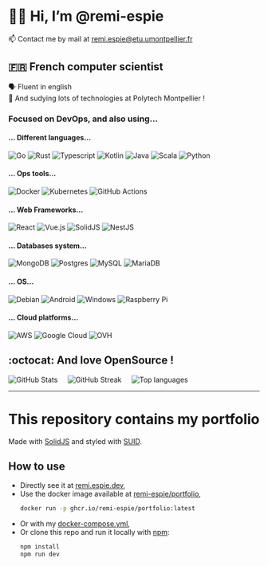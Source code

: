# :man_technologist: Hi, I’m @remi-espie

:mailbox: Contact me by mail at [remi.espie@etu.umontpellier.fr](mailto:remi.espie@etu.umontpellier.fr)

## :fr: French computer scientist

:speaking_head: Fluent in english  
:school: And sudying lots of technologies at Polytech Montpellier !

### Focused on DevOps, and also using...

#### ... Different languages...

![Go](https://img.shields.io/badge/Go-00ADD8?style=for-the-badge&logo=go&logoColor=white)
![Rust](https://img.shields.io/badge/Rust-000000?style=for-the-badge&logo=rust&logoColor=white)
![Typescript](https://img.shields.io/badge/TypeScript-007ACC?style=for-the-badge&logo=typescript&logoColor=white)
![Kotlin](https://img.shields.io/badge/kotlin-%237F52FF.svg?style=for-the-badge&logo=kotlin&logoColor=white)
![Java](https://img.shields.io/badge/java-%23ED8B00.svg?style=for-the-badge&logo=openjdk&logoColor=white)
![Scala](https://img.shields.io/badge/Scala-DC322F?style=for-the-badge&logo=scala&logoColor=white)
![Python](https://img.shields.io/badge/python-3670A0?style=for-the-badge&logo=python&logoColor=white)

#### ... Ops tools...

![Docker](https://img.shields.io/badge/docker-%230db7ed.svg?style=for-the-badge&logo=docker&logoColor=white)
![Kubernetes](https://img.shields.io/badge/kubernetes-%23326ce5.svg?style=for-the-badge&logo=kubernetes&logoColor=white)
![GitHub Actions](https://img.shields.io/badge/github%20actions-%232671E5.svg?style=for-the-badge&logo=githubactions&logoColor=white)

#### ... Web Frameworks...

![React](https://img.shields.io/badge/react-%2320232a.svg?style=for-the-badge&logo=react&logoColor=white)
![Vue.js](https://img.shields.io/badge/vuejs-%2335495e.svg?style=for-the-badge&logo=vuedotjs&logoColor=white)
![SolidJS](https://img.shields.io/badge/SolidJS-3B8BBA?style=for-the-badge&logo=Solid&logoColor=white)
![NestJS](https://img.shields.io/badge/nestjs-%23E0234E.svg?style=for-the-badge&logo=nestjs&logoColor=white)

#### ... Databases system...

![MongoDB](https://img.shields.io/badge/MongoDB-%234ea94b.svg?style=for-the-badge&logo=mongodb&logoColor=white)
![Postgres](https://img.shields.io/badge/postgres-%23316192.svg?style=for-the-badge&logo=postgresql&logoColor=white)
![MySQL](https://img.shields.io/badge/mysql-%2300f.svg?style=for-the-badge&logo=mysql&logoColor=white)
![MariaDB](https://img.shields.io/badge/MariaDB-003545?style=for-the-badge&logo=mariadb&logoColor=white)

#### ... OS...

![Debian](https://img.shields.io/badge/Debian-D70A53?style=for-the-badge&logo=debian&logoColor=white)
![Android](https://img.shields.io/badge/Android-3DDC84?style=for-the-badge&logo=android&logoColor=white)
![Windows](https://img.shields.io/badge/Windows-0078D6?style=for-the-badge&logo=windows&logoColor=white)
![Raspberry Pi](https://img.shields.io/badge/Raspberry%20Pi-A22846?style=for-the-badge&logo=Raspberry%20Pi&logoColor=white)

#### ... Cloud platforms...

![AWS](https://img.shields.io/badge/AWS-%23FF9900.svg?style=for-the-badge&logo=amazonwebservices&logoColor=white)
![Google Cloud](https://img.shields.io/badge/GoogleCloud-%234285F4.svg?style=for-the-badge&logo=google-cloud&logoColor=white)
![OVH](https://img.shields.io/badge/ovh-%23123F6D.svg?style=for-the-badge&logo=ovh&logoColor=#123F6D)

## :octocat: And love OpenSource !

<div style='display: flex; gap:20px'>
<img alt="GitHub Stats" src="https://github-readme-stats.vercel.app/api?username=remi-espie&amp;show_icons=true&amp;locale=en&amp;theme=transparent"/>
<img alt="GitHub Streak" src="https://streak-stats.demolab.com/?user=remi-espie&amp;theme=transparent"/>
<img alt="Top languages" src="https://github-readme-stats.vercel.app/api/top-langs/?username=remi-espie&layout=compact&theme=transparent"/>
</div>

---

# This repository contains my portfolio

Made with [SolidJS](https://www.solidjs.com/) and styled with [SUID](https://suid.io).

## How to use

-   Directly see it at [remi.espie.dev](https://remi.espie.dev),
-   Use the docker image available
    at [remi-espie/portfolio](https://github.com/remi-espie/remi-espie/pkgs/container/remi-espie),
    ```sh
    docker run -p ghcr.io/remi-espie/portfolio:latest
    ```
-   Or with my [docker-compose.yml](./docker-compose.yml),
-   Or clone this repo and run it locally with [npm](https://www.npmjs.com/):
    ```sh
    npm install
    npm run dev
    ```
